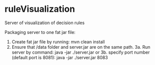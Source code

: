 # ruleVisualization
Server of visualization of decision rules

Packaging server to one fat jar file:
1.  Create fat jar file by running:
    mvn clean install
2.  Ensure that /data folder and server.jar are on the same path.
3a. Run server by command:
    java -jar ./server.jar
or
3b. specify port number (default port is 8081):
	java -jar ./server.jar 8083
